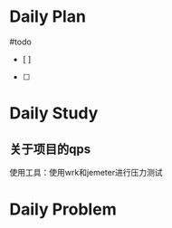 # Daily Plan
#todo
- [ ] 
- [ ] 
# Daily Study
## 关于项目的qps
使用工具：使用wrk和jemeter进行压力测试

# Daily Problem